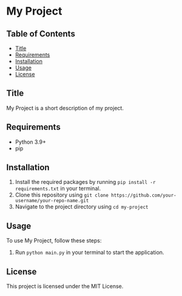 # My Project

## Table of Contents
- [Title](#title)
- [Requirements](#requirements)
- [Installation](#installation)
- [Usage](#usage)
- [License](#license)

## Title
My Project is a short description of my project.

## Requirements
* Python 3.9+
* pip

## Installation
1. Install the required packages by running `pip install -r requirements.txt` in your terminal.
2. Clone this repository using `git clone https://github.com/your-username/your-repo-name.git`
3. Navigate to the project directory using `cd my-project`

## Usage
To use My Project, follow these steps:
1. Run `python main.py` in your terminal to start the application.

## License
This project is licensed under the MIT License.